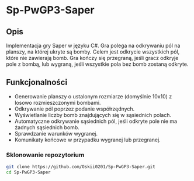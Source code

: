 # Sp-PwGP3-Saper

## Opis
Implementacja gry Saper w języku C#. Gra polega na odkrywaniu pól na planszy, na której ukryte są bomby. Celem jest odkrycie wszystkich pól, które nie zawierają bomb. Gra kończy się przegraną, jeśli gracz odkryje pole z bombą, lub wygraną, jeśli wszystkie pola bez bomb zostaną odkryte.

## Funkcjonalności
- Generowanie planszy o ustalonym rozmiarze (domyślnie 10x10) z losowo rozmieszczonymi bombami.
- Odkrywanie pól poprzez podanie współrzędnych.
- Wyświetlanie liczby bomb znajdujących się w sąsiednich polach.
- Automatyczne odkrywanie sąsiednich pól, jeśli odkryte pole nie ma żadnych sąsiednich bomb.
- Sprawdzanie warunków wygranej.
- Komunikaty końcowe w przypadku wygranej lub przegranej.

### Sklonowanie repozytorium
```bash
git clone https://github.com/Oskii0201/Sp-PwGP3-Saper.git
cd Sp-PwGP3-Saper
